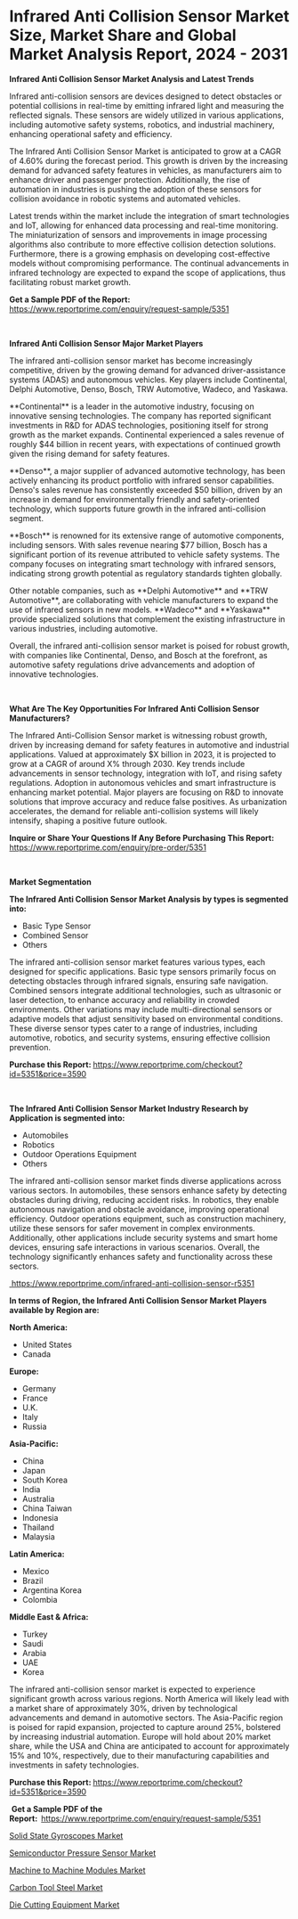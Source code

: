 <p><h1>Infrared Anti Collision Sensor Market Size, Market Share and Global Market Analysis Report, 2024 - 2031</h1></p><p><strong>Infrared Anti Collision Sensor Market Analysis and Latest Trends</strong></p>
<p><p>Infrared anti-collision sensors are devices designed to detect obstacles or potential collisions in real-time by emitting infrared light and measuring the reflected signals. These sensors are widely utilized in various applications, including automotive safety systems, robotics, and industrial machinery, enhancing operational safety and efficiency.</p><p>The Infrared Anti Collision Sensor Market is anticipated to grow at a CAGR of 4.60% during the forecast period. This growth is driven by the increasing demand for advanced safety features in vehicles, as manufacturers aim to enhance driver and passenger protection. Additionally, the rise of automation in industries is pushing the adoption of these sensors for collision avoidance in robotic systems and automated vehicles.</p><p>Latest trends within the market include the integration of smart technologies and IoT, allowing for enhanced data processing and real-time monitoring. The miniaturization of sensors and improvements in image processing algorithms also contribute to more effective collision detection solutions. Furthermore, there is a growing emphasis on developing cost-effective models without compromising performance. The continual advancements in infrared technology are expected to expand the scope of applications, thus facilitating robust market growth.</p></p>
<p><strong>Get a Sample PDF of the Report:&nbsp;</strong> <a href="https://www.reportprime.com/enquiry/request-sample/5351">https://www.reportprime.com/enquiry/request-sample/5351</a></p>
<p>&nbsp;</p>
<p><strong>Infrared Anti Collision Sensor Major Market Players</strong></p>
<p><p>The infrared anti-collision sensor market has become increasingly competitive, driven by the growing demand for advanced driver-assistance systems (ADAS) and autonomous vehicles. Key players include Continental, Delphi Automotive, Denso, Bosch, TRW Automotive, Wadeco, and Yaskawa.</p><p>**Continental** is a leader in the automotive industry, focusing on innovative sensing technologies. The company has reported significant investments in R&D for ADAS technologies, positioning itself for strong growth as the market expands. Continental experienced a sales revenue of roughly $44 billion in recent years, with expectations of continued growth given the rising demand for safety features.</p><p>**Denso**, a major supplier of advanced automotive technology, has been actively enhancing its product portfolio with infrared sensor capabilities. Denso's sales revenue has consistently exceeded $50 billion, driven by an increase in demand for environmentally friendly and safety-oriented technology, which supports future growth in the infrared anti-collision segment.</p><p>**Bosch** is renowned for its extensive range of automotive components, including sensors. With sales revenue nearing $77 billion, Bosch has a significant portion of its revenue attributed to vehicle safety systems. The company focuses on integrating smart technology with infrared sensors, indicating strong growth potential as regulatory standards tighten globally.</p><p>Other notable companies, such as **Delphi Automotive** and **TRW Automotive**, are collaborating with vehicle manufacturers to expand the use of infrared sensors in new models. **Wadeco** and **Yaskawa** provide specialized solutions that complement the existing infrastructure in various industries, including automotive.</p><p>Overall, the infrared anti-collision sensor market is poised for robust growth, with companies like Continental, Denso, and Bosch at the forefront, as automotive safety regulations drive advancements and adoption of innovative technologies.</p></p>
<p>&nbsp;</p>
<p><strong>What Are The Key Opportunities For Infrared Anti Collision Sensor Manufacturers?</strong></p>
<p><p>The Infrared Anti-Collision Sensor market is witnessing robust growth, driven by increasing demand for safety features in automotive and industrial applications. Valued at approximately $X billion in 2023, it is projected to grow at a CAGR of around X% through 2030. Key trends include advancements in sensor technology, integration with IoT, and rising safety regulations. Adoption in autonomous vehicles and smart infrastructure is enhancing market potential. Major players are focusing on R&D to innovate solutions that improve accuracy and reduce false positives. As urbanization accelerates, the demand for reliable anti-collision systems will likely intensify, shaping a positive future outlook.</p></p>
<p><strong>Inquire or Share Your Questions If Any Before Purchasing This Report:</strong> <a href="https://www.reportprime.com/enquiry/pre-order/5351">https://www.reportprime.com/enquiry/pre-order/5351</a></p>
<p>&nbsp;</p>
<p><strong>Market Segmentation</strong></p>
<p><strong>The Infrared Anti Collision Sensor Market Analysis by types is segmented into:</strong></p>
<p><ul><li>Basic Type Sensor</li><li>Combined Sensor</li><li>Others</li></ul></p>
<p><p>The infrared anti-collision sensor market features various types, each designed for specific applications. Basic type sensors primarily focus on detecting obstacles through infrared signals, ensuring safe navigation. Combined sensors integrate additional technologies, such as ultrasonic or laser detection, to enhance accuracy and reliability in crowded environments. Other variations may include multi-directional sensors or adaptive models that adjust sensitivity based on environmental conditions. These diverse sensor types cater to a range of industries, including automotive, robotics, and security systems, ensuring effective collision prevention.</p></p>
<p><strong>Purchase this Report:&nbsp;</strong><a href="https://www.reportprime.com/checkout?id=5351&price=3590">https://www.reportprime.com/checkout?id=5351&price=3590</a></p>
<p>&nbsp;</p>
<p><strong>The Infrared Anti Collision Sensor Market Industry Research by Application is segmented into:</strong></p>
<p><ul><li>Automobiles</li><li>Robotics</li><li>Outdoor Operations Equipment</li><li>Others</li></ul></p>
<p><p>The infrared anti-collision sensor market finds diverse applications across various sectors. In automobiles, these sensors enhance safety by detecting obstacles during driving, reducing accident risks. In robotics, they enable autonomous navigation and obstacle avoidance, improving operational efficiency. Outdoor operations equipment, such as construction machinery, utilize these sensors for safer movement in complex environments. Additionally, other applications include security systems and smart home devices, ensuring safe interactions in various scenarios. Overall, the technology significantly enhances safety and functionality across these sectors.</p></p>
<p><a href="https://www.reportprime.com/infrared-anti-collision-sensor-r5351">&nbsp;https://www.reportprime.com/infrared-anti-collision-sensor-r5351</a></p>
<p><strong>In terms of Region, the Infrared Anti Collision Sensor Market Players available by Region are:</strong></p>
<p>
    <p> <strong> North America: </strong>
        <ul>
            <li>United States</li>
            <li>Canada</li>
        </ul>
        </p> 
    <p> <strong> Europe: </strong>
        <ul>
            <li>Germany</li>
            <li>France</li>
            <li>U.K.</li>
            <li>Italy</li>
            <li>Russia</li>
        </ul>
        </p> 
    <p> <strong> Asia-Pacific: </strong>
        <ul>
            <li>China</li>
            <li>Japan</li>
            <li>South Korea</li>
            <li>India</li>
            <li>Australia</li>
            <li>China Taiwan</li>
            <li>Indonesia</li>
            <li>Thailand</li>
            <li>Malaysia</li>
        </ul>
        </p> 
    <p> <strong> Latin America: </strong>
        <ul>
            <li>Mexico</li>
            <li>Brazil</li>
            <li>Argentina Korea</li>
            <li>Colombia</li>
        </ul>
        </p> 
    <p> <strong> Middle East & Africa: </strong>
        <ul>
            <li>Turkey</li>
            <li>Saudi</li>
            <li>Arabia</li>
            <li>UAE</li>
            <li>Korea</li>
        </ul>
    </p>
    </p>
<p><p>The infrared anti-collision sensor market is expected to experience significant growth across various regions. North America will likely lead with a market share of approximately 30%, driven by technological advancements and demand in automotive sectors. The Asia-Pacific region is poised for rapid expansion, projected to capture around 25%, bolstered by increasing industrial automation. Europe will hold about 20% market share, while the USA and China are anticipated to account for approximately 15% and 10%, respectively, due to their manufacturing capabilities and investments in safety technologies.</p></p>
<p><strong>Purchase this Report: </strong><a href="https://www.reportprime.com/checkout?id=5351&price=3590">https://www.reportprime.com/checkout?id=5351&price=3590</a></p>
<p>&nbsp;<strong>Get a Sample PDF of the Report:&nbsp;&nbsp;</strong><a href="https://www.reportprime.com/enquiry/request-sample/5351">https://www.reportprime.com/enquiry/request-sample/5351</a></p>
<p><strong></strong></p>
<p><p><a href="https://www.linkedin.com/pulse/solid-state-gyroscopes-market-forecasts-trends-impact-analysis-xyfze?trackingId=akXB7wZkRLumBhKqQJuT5g%3D%3D">Solid State Gyroscopes Market</a></p><p><a href="https://www.linkedin.com/pulse/emerging-opportunities-challenges-global-semiconductor-gpkje?trackingId=ajFl2k5pRSisKwGO%2F8VtnQ%3D%3D">Semiconductor Pressure Sensor Market</a></p><p><a href="https://github.com/BryceTownsendr/Market-Research-Report-List-6/blob/main/machine-to-machine-modules-market.md">Machine to Machine Modules Market</a></p><p><a href="https://issuu.com/reportprime-2/docs/carbon-tool-steel-market-size-2030._a0839486a1737e">Carbon Tool Steel Market</a></p><p><a href="https://issuu.com/reportprime-2/docs/die-cutting-equipment-market-size-2_2e72ba062df8dc">Die Cutting Equipment Market</a></p></p>